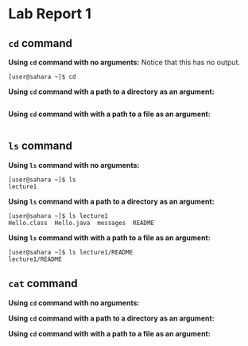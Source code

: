 # Lab Report 1
## `cd` command
**Using `cd` command with no arguments:**
Notice that this has no output. 
```
[user@sahara ~]$ cd
```

**Using `cd` command with a path to a directory as an argument:**
```

```

**Using `cd` command with with a path to a file as an argument:**
```

```

## `ls` command
**Using `ls` command with no arguments:**
```
[user@sahara ~]$ ls
lecture1
```

**Using `ls` command with a path to a directory as an argument:**
```
[user@sahara ~]$ ls lecture1
Hello.class  Hello.java  messages  README
```

**Using `ls` command with with a path to a file as an argument:**
```
[user@sahara ~]$ ls lecture1/README 
lecture1/README
```

## `cat` command
**Using `cd` command with no arguments:**

**Using `cd` command with a path to a directory as an argument:**

**Using `cd` command with with a path to a file as an argument:**

